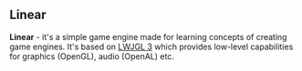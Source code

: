 ## Linear
**Linear** - it's a simple game engine made for learning
concepts of creating game engines.
It's based on [LWJGL 3](https://www.lwjgl.org/) which provides
low-level capabilities for graphics (OpenGL), audio (OpenAL) etc.
